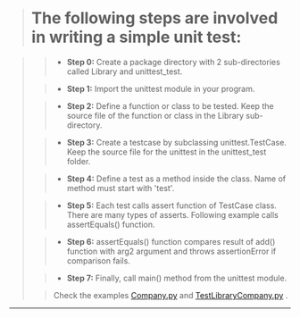 > # __The following steps are involved in writing a simple unit test:__

> > - __Step 0:__ Create a package directory with 2 sub-directories called Library and unittest_test.
> 
> > - __Step 1:__ Import the unittest module in your program.
> 
> > - __Step 2:__ Define a function or class to be tested. Keep the source file of the function or class in the Library sub-directory. 
>
> > - __Step 3:__ Create a testcase by subclassing unittest.TestCase. Keep the source file for the unittest in the unittest_test folder.
>
> > - __Step 4:__ Define a test as a method inside the class. Name of method must start with 'test'.
>
> > - __Step 5:__ Each test calls assert function of TestCase class. There are many types of asserts.
Following example calls assertEquals() function.
>
> > - __Step 6:__ assertEquals() function compares result of add() function with arg2 argument and
throws assertionError if comparison fails.
>
> > - __Step 7:__ Finally, call main() method from the unittest module.
>
> > Check the examples 
[Company.py](..%2F..%2FLibrary%2FCompany.py) and 
[TestLibraryCompany.py](..%2FTestLibraryCompany.py) .
>
---